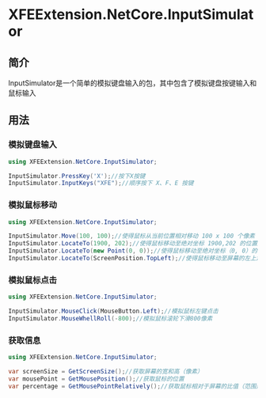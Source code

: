 # XFEExtension.NetCore.InputSimulator

## 简介

InputSimulator是一个简单的模拟键盘输入的包，其中包含了模拟键盘按键输入和鼠标输入

## 用法

### 模拟键盘输入

```csharp
using XFEExtension.NetCore.InputSimulator;

InputSimulator.PressKey('X');//按下X按键
InputSimulator.InputKeys("XFE");//顺序按下 X、F、E 按键
```

### 模拟鼠标移动

```csharp
using XFEExtension.NetCore.InputSimulator;

InputSimulator.Move(100, 100);//使得鼠标从当前位置相对移动 100 x 100 个像素（相对于鼠标指针的当前位置）
InputSimulator.LocateTo(1900, 202);//使得鼠标移动至绝对坐标 1900,202 的位置处（相对于整个屏幕的位置）
InputSimulator.LocateTo(new Point(0, 0));//使得鼠标移动至绝对坐标（0, 0）的位置处（相对于整个屏幕的位置）
InputSimulator.LocateTo(ScreenPosition.TopLeft);//使得鼠标移动至屏幕的左上角，即（0, 0）的位置处（相对于整个屏幕的位置）
```

### 模拟鼠标点击

```csharp
using XFEExtension.NetCore.InputSimulator;

InputSimulator.MouseClick(MouseButton.Left);//模拟鼠标左键点击
InputSimulator.MouseWhellRoll(-800);//模拟鼠标滚轮下滑800像素
```

### 获取信息

```csharp
using XFEExtension.NetCore.InputSimulator;

var screenSize = GetScreenSize();//获取屏幕的宽和高（像素）
var mousePoint = GetMousePosition();//获取鼠标的位置
var percentage = GetMousePointRelatively();//获取鼠标相对于屏幕的比值（范围是0-1的double型百分比）
```